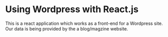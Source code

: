 # Using Wordpress with React.js

This is a react application which works as a front-end for a Wordpress site. Our data is being provided by the a blog/magzine website.
